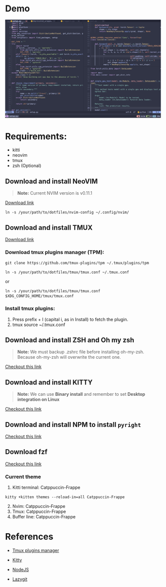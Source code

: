 # Demo

![Demo](./assets/demo.png)

# Requirements:

* kitti
* neovim
* tmux
* zsh (Optional)

## Download and install NeoVIM

> **Note:** Current NVIM version is v0.11.1

[Download link](https://github.com/neovim/neovim/releases)

```
ln -s /your/path/to/dotfiles/nvim-config ~/.config/nvim/
```

## Download and install TMUX 

[Download link](https://github.com/tmux/tmux/wiki)

### Download tmux plugins manager (TPM):

```
git clone https://github.com/tmux-plugins/tpm ~/.tmux/plugins/tpm
```

```
ln -s /your/path/to/dotfiles/tmux/tmux.conf ~/.tmux.conf
```

or 

```
ln -s /your/path/to/dotfiles/tmux/tmux.conf $XDG_CONFIG_HOME/tmux/tmux.conf
```

### Install tmux plugins:

1. Press prefix + I (capital i, as in Install) to fetch the plugin.
2. tmux source ~/.tmux.conf

## Download and install ZSH and Oh my zsh

> **Note:** We must backup .zshrc file before installing oh-my-zsh. Because oh-my-zsh will overwrite the current one.

[Checkout this link](https://gist.github.com/n1snt/454b879b8f0b7995740ae04c5fb5b7df)

## Download and install KITTY

> **Note:** We can use **Binary install** and remember to set **Desktop integration on Linux**

[Checkout this link](https://sw.kovidgoyal.net/kitty/binary/)

## Download and install NPM to install `pyright`

[Checkout this link](https://nodejs.org/en/download/)

## Download fzf

[Checkout this link](https://github.com/junegunn/fzf)

### Current theme

1. Kitti terminal: Catppuccin-Frappe

```
kitty +kitten themes --reload-in=all Catppuccin-Frappe
```

2. Nvim: Catppuccin-Frappe
3. Tmux: Catppuccin-Frappe
4. Buffer line: Catppuccin-Frappe

# References

* [Tmux plugins manager](https://github.com/tmux-plugins/tpm)

* [Kitty](https://sw.kovidgoyal.net/kitty/)

* [NodeJS](https://nodejs.org/en)

* [Lazygit](https://github.com/jesseduffield/lazygit)
